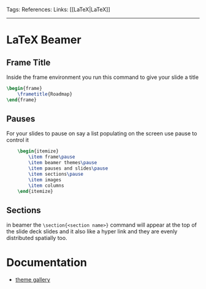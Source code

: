 Tags: 
References: 
Links: [[LaTeX|LaTeX]]

---

# LaTeX Beamer

## Frame Title

Inside the frame environment you run this command to give your slide a title

```latex
\begin{frame}
    \frametitle{Roadmap}
\end{frame}
```

## Pauses

For your slides to pause on say a list populating on the screen use pause to control it

```latex
	\begin{itemize}
		\item frame\pause
		\item beamer themes\pause
		\item pauses and slides\pause
		\item sections\pause
		\item images
		\item columns
	\end{itemize}
```

## Sections

in beamer the `\section{<section name>}` command will appear at the top of the slide deck slides and it also like a hyper link and they are evenly distributed spatially too.



# Documentation

- [theme gallery](http://deic.uab.es/~iblanes/beamer_gallery/index_by_theme.html)
